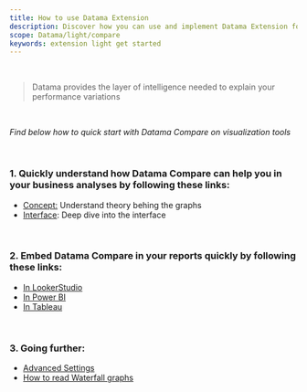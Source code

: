 ```yaml
---
title: How to use Datama Extension
description: Discover how you can use and implement Datama Extension for your use cases
scope: Datama/light/compare
keywords: extension light get started
---
```


<br/>

> Datama provides the layer of intelligence needed to explain your performance variations

<br/>

_Find below how to quick start with Datama Compare on visualization tools_

<br>

### 1. Quickly understand how Datama Compare can help you in your business analyses by following these links:
- [Concept:]({{site.url}}/{{site.baseurl}}/extensions/Datama-compare/concept.html) Understand theory behing the graphs
- [Interface]({{site.url}}/{{site.baseurl}}/extensions/Datama-compare/structure.html): Deep dive into the interface

<br>

### 2. Embed Datama Compare in your reports quickly by following these links:
- [In LookerStudio]({{site.url}}/{{site.baseurl}}/extensions/how-to-use/looker-studio.html)
- [In Power BI]({{site.url}}/{{site.baseurl}}/extensions/how-to-use/power_bi.html)
- [In Tableau]({{site.url}}/{{site.baseurl}}/extensions/how-to-use/tableau.html)

<br>

### 3. Going further:
<!--- [Use other(s) comparison]({{site.url}}/{{site.baseurl}}/extensions/Datama-compare/settings/analysis/comparison.html)
- [Interface]({{site.url}}/{{site.baseurl}}/extensions/Datama-compare/settings/structure.html) -->
- [Advanced Settings]({{site.url}}/{{site.baseurl}}/extensions/Datama-compare/settings/settings.html)
- [How to read Waterfall graphs]({{site.url}}/{{site.baseurl}}/core_app/new/tutorial/first_use.html)

